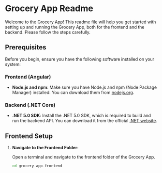 # Grocery App Readme

Welcome to the Grocery App! This readme file will help you get started with setting up and running the Grocery App, both for the frontend and the backend. Please follow the steps carefully.

## Prerequisites

Before you begin, ensure you have the following software installed on your system:

### Frontend (Angular)

- **Node.js and npm**: Make sure you have Node.js and npm (Node Package Manager) installed. You can download them from [nodejs.org](https://nodejs.org/).

### Backend (.NET Core)

- **.NET 5.0 SDK**: Install the .NET 5.0 SDK, which is required to build and run the backend API. You can download it from the official [.NET website](https://dotnet.microsoft.com/download/dotnet/5.0).

## Frontend Setup

1. **Navigate to the Frontend Folder**:

   Open a terminal and navigate to the frontend folder of the Grocery App.

   ```bash
   cd grocery-app-frontend
